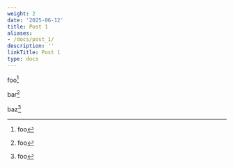 ```yaml
---
weight: 2
date: '2025-06-12'
title: Post 1
aliases:
- /docs/post_1/
description: ''
linkTitle: Post 1
type: docs
---
```


foo[^1]

bar[^2]

baz[^3]

[^1]: foo
[^2]: foo
[^3]: foo
